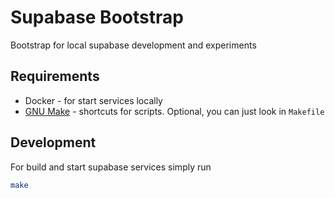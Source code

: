 # Supabase Bootstrap

Bootstrap for local supabase development and experiments

## Requirements

* Docker - for start services locally
* [GNU Make](https://www.gnu.org/software/make/manual/make.html) - shortcuts for scripts. Optional, you can just look in `Makefile`

## Development

For build and start supabase services simply run

```bash
make
```

